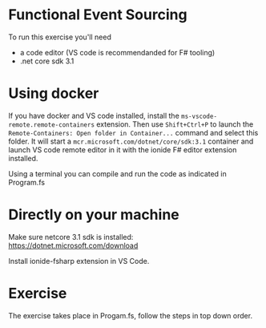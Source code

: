 # Functional Event Sourcing

To run this exercise you'll need
* a code editor (VS code is recommendanded for F# tooling)
* .net core sdk 3.1 

# Using docker
If you have docker and VS code installed, install the 
`ms-vscode-remote.remote-containers` extension.
Then use `Shift+Ctrl+P` to launch the
`Remote-Containers: Open folder in Container...` command
and select this folder.
It will start a `mcr.microsoft.com/dotnet/core/sdk:3.1` container
and launch VS code remote editor in it with the ionide F# editor extension installed.

Using a terminal you can compile and run the code as indicated in Program.fs


# Directly on your machine
Make sure netcore 3.1 sdk is installed:
https://dotnet.microsoft.com/download

Install ionide-fsharp extension in VS Code.


# Exercise

The exercise takes place in Progam.fs, follow the steps in top down order.

